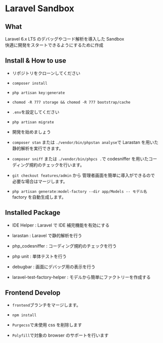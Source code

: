 # Laravel Sandbox

## What

Laravel 6.x LTS のデバッグやコード解析を導入した Sandbox  
快適に開発をスタートできるようにするために作成

## Install & How to use

-   リポジトリをクローンしてください

-   `composer install`

-   `php artisan key:generate`

-   `chomod -R 777 storage && chomod -R 777 bootstrap/cache`

-   `.env`を設定してください

-   `php artisan migrate`

-   開発を始めましょう

-   `composer stan` または `./vendor/bin/phpstan analyse`で Larastan を用いた静的解析を実行できます。

-   `composer sniff` または `./vendor/bin/phpcs .`で codesniffer を用いたコーディング規約のチェックを行います。

-   `git checkout features/admin` から 管理者画面を簡単に導入ができるので必要な場合はマージします。

-   `php artisan generate:model-factory --dir app/Models -- モデル名` factory を自動生成します。

## Installed Package

-   IDE Helper : Laravel で IDE 補完機能を有効にする

-   larastan : Laravel で静的解析を行う

-   php_codesniffer : コーディング規約のチェックを行う

-   php unit : 単体テストを行う

-   debugbar : 画面にデバッグ用の表示を行う

-   laravel-test-factory-helper : モデルから簡単にファクトリーを作成する

## Frontend Develop

-   `frontend`ブランチをマージします。

-   `npm install`

-   `Purgecss`で未使用 css を削除します

-   `Polyfill`で対象の browser のサポートを行います
